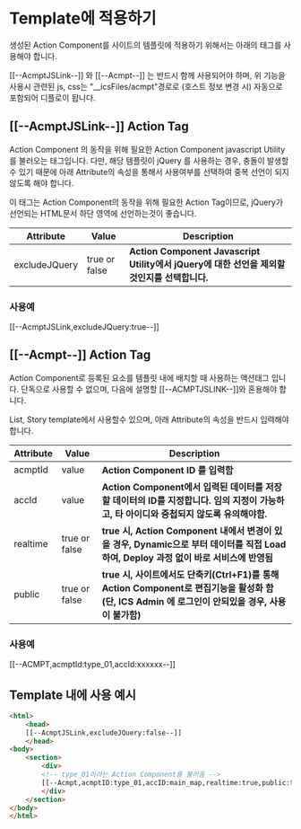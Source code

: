 # Template에 적용하기

생성된 Action Component를 사이트의 템플릿에 적용하기 위해서는 아래의 태그를 사용해야 합니다.

&#x20;\[\[--AcmptJSLink--]] 와 \[\[--Acmpt--]] 는 반드시 함께 사용되어야 하며, 위 기능을 사용시 관련된 js, css는 "\_\_icsFiles/acmpt"경로로 (호스트 정보 변경 시) 자동으로 포함되어 디플로이 됩니다.&#x20;



## \[\[--AcmptJSLink--]] Action Tag

Action Component 의 동작을 위해 필요한 Action Component javascript Utility를 불러오는 태그입니다. 다만, 해당 템플릿이 jQuery 를 사용하는 경우, 충돌이 발생할 수 있기 때문에 아래 Attribute의 속성을 통해서 사용여부를 선택하여 중복 선언이 되지 않도록 해야 합니다.&#x20;

이 태그는 Action Component의 동작을 위해 필요한 Action Tag이므로, jQuery가 선언되는 HTML문서 하단 영역에 선언하는것이 좋습니다.

| Attribute     | Value         | Description                                                              |
| ------------- | ------------- | ------------------------------------------------------------------------ |
| excludeJQuery | true or false | **Action Component Javascript Utility에서 jQuery에 대한 선언을 제외할 것인지를 선택합니다.** |

### 사용예

\[\[--AcmptJSLink,excludeJQuery:true--]]

## \[\[--Acmpt--]] Action Tag

Action Component로 등록된 요소를 템플릿 내에 배치할 때 사용하는 액션태그 입니다. 단독으로 사용할 수 없으며, 다음에 설명할 \[\[--ACMPTJSLINK--]]와 혼용해야 합니다. &#x20;

List, Story template에서 사용할수 있으며, 아래 Attribute의 속성을 반드시 입력해야 합니다.

| Attribute | Value         | Description                                                                                              |
| --------- | ------------- | -------------------------------------------------------------------------------------------------------- |
| acmptId   | value         | **Action Component ID 를 입력함**                                                                            |
| accId     | value         | **Action Component에서 입력된 데이터를 저장할 데이터의 ID를 지정합니다. 임의 지정이 가능하고, 타 아이디와 중첩되지 않도록 유의해야함.**                  |
| realtime  | true or false | **true 시, Action Component 내에서 변경이 있을 경우, Dynamic으로 부터 데이터를 직접 Load 하여, Deploy 과정 없이 바로 서비스에 반영됨**       |
| public    | true or false | **true 시, 사이트에서도 단축키(Ctrl+F1)를 통해 Action Component로 편집기능을 활성화 함 (단, ICS Admin 에 로그인이 안되있을 경우, 사용이 불가함)** |

### 사용예

\[\[--ACMPT,acmptId:type\_01,accId:xxxxxx--]]

## Template 내에 사용 예시&#x20;

```html
<html>
    <head>
    [[--AcmptJSLink,excludeJQuery:false--]]
    </head>
<body>
    <section>
        <div>
        <!-- type_01이라는 Action Component를 불러옴 -->
        [[--Acmpt,acmptID:type_01,accID:main_map,realtime:true,public:true--]]
        </div>
    </section>
</body>
</html>
```
